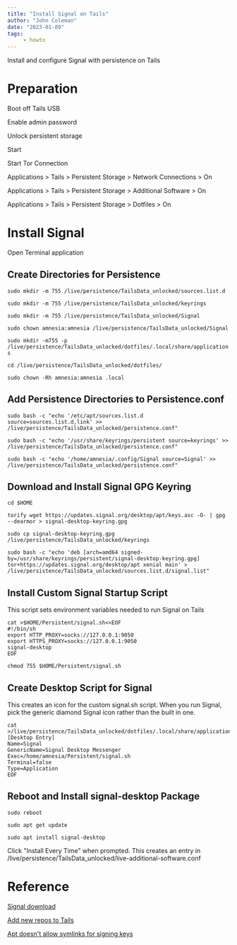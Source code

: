 ```yaml
---
title: "Install Signal on Tails"
author: "John Coleman"
date: "2023-01-09"
tags: 
     - howto
---
```

Install and configure Signal with persistence on Tails

# Preparation

Boot off Tails USB

Enable admin password

Unlock persistent storage

Start 

Start Tor Connection

Applications > Tails > Persistent Storage > Network Connections > On

Applications > Tails > Persistent Storage > Additional Software > On

Applications > Tails > Persistent Storage > Dotfiles > On

# Install Signal

Open Terminal application

## Create Directories for Persistence

`sudo mkdir -m 755 /live/persistence/TailsData_unlocked/sources.list.d`

`sudo mkdir -m 755 /live/persistence/TailsData_unlocked/keyrings`

`sudo mkdir -m 755 /live/persistence/TailsData_unlocked/Signal`

`sudo chown amnesia:amnesia /live/persistence/TailsData_unlocked/Signal`

`sudo mkdir -m755 -p /live/persistence/TailsData_unlocked/dotfiles/.local/share/applications`

`cd /live/persistence/TailsData_unlocked/dotfiles/`

`sudo chown -Rh amnesia:amnesia .local`

## Add Persistence Directories to Persistence.conf 

```
sudo bash -c "echo '/etc/apt/sources.list.d  source=sources.list.d,link' >> /live/persistence/TailsData_unlocked/persistence.conf"
```


```
sudo bash -c "echo '/usr/share/keyrings/persistent source=keyrings' >> /live/persistence/TailsData_unlocked/persistence.conf"
```

```
sudo bash -c "echo '/home/amnesia/.config/Signal source=Signal' >> /live/persistence/TailsData_unlocked/persistence.conf"
```
## Download and Install Signal GPG Keyring

`cd $HOME`

`torify wget https://updates.signal.org/desktop/apt/keys.asc -O- | gpg --dearmor > signal-desktop-keyring.gpg`

`sudo cp signal-desktop-keyring.gpg /live/persistence/TailsData_unlocked/keyrings`

```
sudo bash -c "echo 'deb [arch=amd64 signed-by=/usr/share/keyrings/persistent/signal-desktop-keyring.gpg] tor+https://updates.signal.org/desktop/apt xenial main' > /live/persistence/TailsData_unlocked/sources.list.d/signal.list"
```

## Install Custom Signal Startup Script

This script sets environment variables needed to run Signal on Tails

```
cat >$HOME/Persistent/signal.sh<<EOF
#!/bin/sh
export HTTP_PROXY=socks://127.0.0.1:9050
export HTTPS_PROXY=socks://127.0.0.1:9050
signal-desktop
EOF
```
`chmod 755 $HOME/Persistent/signal.sh`

## Create Desktop Script for Signal 

This creates an icon for the custom signal.sh script.  When you run Signal, pick the generic diamond Signal icon rather than the built in one. 

```
cat >/live/persistence/TailsData_unlocked/dotfiles/.local/share/applications/Signal.desktop<<EOF
[Desktop Entry]
Name=Signal
GenericName=Signal Desktop Messenger
Exec=/home/amnesia/Persistent/signal.sh
Terminal=false
Type=Application
EOF
```

## Reboot and Install signal-desktop Package

`sudo reboot`

`sudo apt get update`

`sudo apt install signal-desktop`

Click "Install Every Time" when prompted.  This creates an entry in /live/persistence/TailsData_unlocked/live-additional-software.conf 
          


# Reference

[Signal download](https://signal.org/en/download/linux/)

[Add new repos to Tails](https://tails.boum.org/doc/first_steps/additional_software/#index6h1)

[Apt doesn't allow symlinks for signing keys](https://gitlab.tails.boum.org/tails/tails/-/issues/17510)
